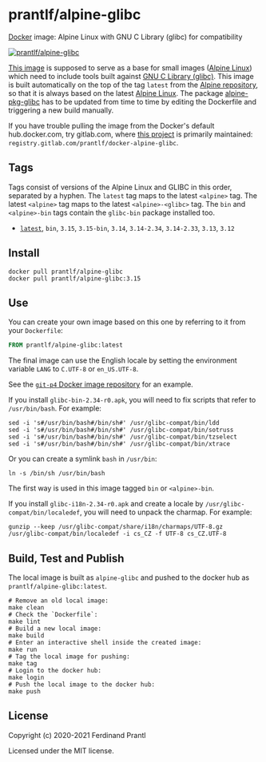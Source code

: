 # prantlf/alpine-glibc

[Docker] image: Alpine Linux with GNU C Library (glibc) for compatibility

[![prantlf/alpine-glibc](http://dockeri.co/image/prantlf/alpine-glibc)](https://hub.docker.com/repository/docker/prantlf/alpine-glibc/)

[This image] is supposed to serve as a base for small images ([Alpine Linux]) which need to include tools built against [GNU C Library (glibc)]. This image is built automatically on the top of the tag `latest` from the [Alpine repository], so that it is always based on the latest [Alpine Linux]. The package [alpine-pkg-glibc] has to be updated from time to time by editing the Dockerfile and triggering a new build manually.

If you have trouble pulling the image from the Docker's default hub.docker.com, try gitlab.com, where [this project] is primarily maintained: `registry.gitlab.com/prantlf/docker-alpine-glibc`.

## Tags

Tags consist of versions of the Alpine Linux and GLIBC in this order, separated by a hyphen. The `latest` tag maps to the latest `<alpine>` tag. The latest `<alpine>` tag maps to the latest `<alpine>-<glibc>` tag. The `bin` and `<alpine>-bin` tags contain the `glibc-bin` package installed too.

- [`latest`], `bin`, `3.15`, `3.15-bin`, `3.14`, `3.14-2.34`, `3.14-2.33`, `3.13`, `3.12`

## Install

```
docker pull prantlf/alpine-glibc
docker pull prantlf/alpine-glibc:3.15
```

## Use

You can create your own image based on this one by referring to it from your `Dockerfile`:

```dockerfile
FROM prantlf/alpine-glibc:latest
```

The final image can use the English locale by setting the environment variable `LANG` to  `C.UTF-8` or `en_US.UTF-8`.

See the [`git-p4` Docker image repository] for an example.

If you install `glibc-bin-2.34-r0.apk`, you will need to fix scripts that refer to `/usr/bin/bash`. For example:

    sed -i 's#/usr/bin/bash#/bin/sh#' /usr/glibc-compat/bin/ldd
    sed -i 's#/usr/bin/bash#/bin/sh#' /usr/glibc-compat/bin/sotruss
    sed -i 's#/usr/bin/bash#/bin/sh#' /usr/glibc-compat/bin/tzselect
    sed -i 's#/usr/bin/bash#/bin/sh#' /usr/glibc-compat/bin/xtrace

Or you can create a symlink `bash` in `/usr/bin`:

    ln -s /bin/sh /usr/bin/bash

The first way is used in this image tagged `bin` or `<alpine>-bin`.

If you install `glibc-i18n-2.34-r0.apk` and create a locale by `/usr/glibc-compat/bin/localedef`, you will need to unpack the charmap. For example:

    gunzip --keep /usr/glibc-compat/share/i18n/charmaps/UTF-8.gz
    /usr/glibc-compat/bin/localedef -i cs_CZ -f UTF-8 cs_CZ.UTF-8

## Build, Test and Publish

The local image is built as `alpine-glibc` and pushed to the docker hub as `prantlf/alpine-glibc:latest`.

    # Remove an old local image:
    make clean
    # Check the `Dockerfile`:
    make lint
    # Build a new local image:
    make build
    # Enter an interactive shell inside the created image:
    make run
    # Tag the local image for pushing:
    make tag
    # Login to the docker hub:
    make login
    # Push the local image to the docker hub:
    make push

## License

Copyright (c) 2020-2021 Ferdinand Prantl

Licensed under the MIT license.

[Docker]: https://www.docker.com/
[This image]: https://hub.docker.com/repository/docker/prantlf/alpine-glibc
[this project]: https://gitlab.com/prantlf/docker-alpine-glibc#prantlfalpine-glibc
[`latest`]: https://hub.docker.com/repository/docker/prantlf/alpine-glibc/tags
[GNU C Library (glibc)]: https://www.gnu.org/software/libc/
[alpine-pkg-glibc]: https://github.com/sgerrand/alpine-pkg-glibc#readme
[Alpine repository]: https://hub.docker.com/_/alpine
[Alpine Linux]: https://alpinelinux.org/
[`git-p4` Docker image repository]: https://github.com/prantlf/docker-git-p4#readme
